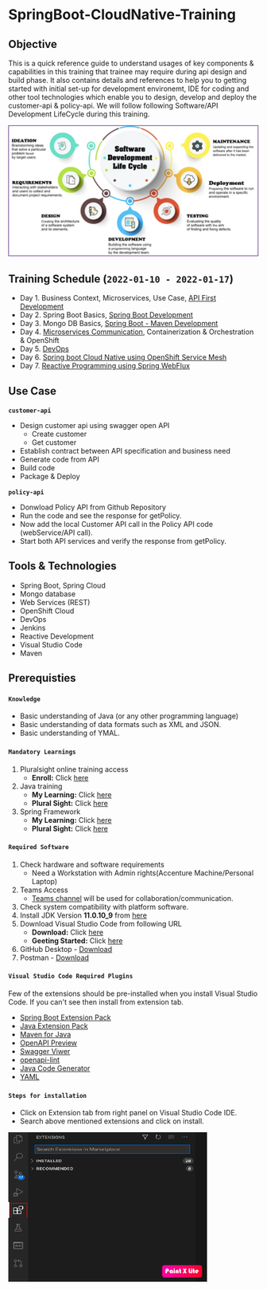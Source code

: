 # SpringBoot-CloudNative-Training

## Objective
This is a quick reference guide to understand usages of key components & capabilities in this training that trainee may require during api design and build phase. It also contains details and references to help you to getting started with initial set-up for development environemt, IDE for coding and other tool technologies which enable you to design, develop and deploy the customer-api & policy-api. We will follow following Software/API Development LifeCycle during this training.

![Software Development Lifecycle](https://github.com/acc-trainings-org/SpringBoot-CloudNative-Training/blob/main/img/sdlc.png?raw=true)


## Training Schedule (**`2022-01-10 - 2022-01-17`**)
* Day 1. Business Context, Microservices, Use Case, [API First Development](https://github.com/acc-trainings-org/SpringBoot-CloudNative-Training/tree/1.api-first-development)
* Day 2. Spring Boot Basics, [Spring Boot Development](https://github.com/acc-trainings-org/SpringBoot-CloudNative-Training/tree/2.spring-api-development)
* Day 3. Mongo DB Basics, [Spring Boot - Maven Development](https://github.com/acc-trainings-org/SpringBoot-CloudNative-Training/tree/3.spring-mongodb-development)
* Day 4. [Microservices Communication](https://github.com/acc-trainings-org/SpringBoot-CloudNative-Training/tree/4.microservices-communication), Containerization & Orchestration & OpenShift 
* Day 5. [DevOps](https://github.com/acc-trainings-org/SpringBoot-CloudNative-Training/tree/5.DevOps-CICD)
* Day 6. [Spring boot Cloud Native using OpenShift Service Mesh](https://github.com/acc-trainings-org/SpringBoot-CloudNative-Training/tree/6.service-mesh)
* Day 7. [Reactive Programming using Spring WebFlux](https://github.com/acc-trainings-org/SpringBoot-CloudNative-Training/tree/7.Reactive-Programming)

## Use Case
**`customer-api`**
* Design customer api using swagger open API
   * Create customer
   * Get customer
* Establish contract between API specification and business need
* Generate code from API
* Build code
* Package & Deploy

**`policy-api`**
* Donwload Policy API from Github Repository
* Run the code and see the response for getPolicy.
* Now add the local Customer API call in the Policy API code (webService/API call).
* Start both API services and verify the response from getPolicy.

## Tools & Technologies
* Spring Boot, Spring Cloud
* Mongo database
* Web Services (REST)
* OpenShift Cloud
* DevOps
* Jenkins
* Reactive Development
* Visual Studio Code
* Maven

## Prerequisties

#### **`Knowledge`**
* Basic understanding of Java (or any other programming language)
* Basic understanding of data formats such as XML and JSON.
* Basic understanding of YMAL.

#### **`Mandatory Learnings`**
1.	Pluralsight online training access
    * **Enroll:** Click [here](https://mylearning.accenture.com/mylearningui/learner/coursedetail/1648947)
2. Java training
    * **My Learning:** Click [here](https://mylearning.accenture.com/mylearningui/learner/coursedetail/1752600)
    * **Plural Sight:** Click [here](https://app.pluralsight.com/channels/details/54ceb573-56a9-4c5a-85f8-e72514c46fb0)
3. Spring Framework
    * **My Learning:** Click [here](https://mylearning.accenture.com/mylearningui/learner/coursedetail/1752592)
    * **Plural Sight:** Click [here](https://app.pluralsight.com/channels/details/6d5e513e-fbc3-4818-a60b-3d14f82035b7)
    
#### **`Required Software`**
1.	Check hardware and software requirements
    * Need a Workstation with Admin rights(Accenture Machine/Personal Laptop)
2.	Teams Access
    * [Teams channel](https://teams.microsoft.com/l/team/19%3a812369d073a741c3a3ccbba976f3697f%40thread.tacv2/conversations?groupId=f9510dd1-3e7e-40c1-bbaf-6fe8dc467c40&tenantId=e0793d39-0939-496d-b129-198edd916feb) will be used for collaboration/communication.    
3.	Check system compatibility with platform software.
4.	Install JDK Version **11.0.10_9** from [here](https://github.com/AdoptOpenJDK/openjdk11-binaries/releases/download/jdk-11.0.10+9/OpenJDK11U-dk_x64_mac_hotspot_11.0.10_9.pkg)
5.	Download Visual Studio Code from following URL
    * **Download:** Click [here](https://code.visualstudio.com/Download) 
    * **Geeting Started:** Click [here](https://code.visualstudio.com/docs/java/java-spring-boot)
6.	GitHub Desktop - [Download](https://desktop.github.com/)    
7.  Postman - [Download](https://www.postman.com/downloads/)
    
#### **`Visual Studio Code Required Plugins`**
Few of the extensions should be pre-installed when you install Visual Studio Code. If you can't see then install from extension tab.
* [Spring Boot Extension Pack](https://marketplace.visualstudio.com/items?itemName=Pivotal.vscode-boot-dev-pack)
* [Java Extension Pack](https://marketplace.visualstudio.com/items?itemName=vscjava.vscode-java-pack)
* [Maven for Java](https://marketplace.visualstudio.com/items?itemName=vscjava.vscode-maven)
* [OpenAPI Preview](https://marketplace.visualstudio.com/items?itemName=zoellner.openapi-preview)
* [Swagger Viwer](https://marketplace.visualstudio.com/items?itemName=Arjun.swagger-viewer)
* [openapi-lint](https://marketplace.visualstudio.com/items?itemName=mermade.openapi-lint)
* [Java Code Generator](https://marketplace.visualstudio.com/items?itemName=sohibe.java-generate-setters-getters)
* [YAML](https://marketplace.visualstudio.com/items?itemName=redhat.vscode-yaml)

#### **`Steps for installation`**
* Click on Extension tab from right panel on Visual Studio Code IDE.
* Search above mentioned extensions and click on install.

![Visual Studio Code Extension](https://github.com/acc-trainings-org/SpringBoot-CloudNative-Training/blob/main/img/vscode_extension.png?raw=true)

